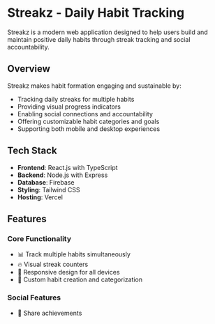 # Streakz - Daily Habit Tracking

Streakz is a modern web application designed to help users build and maintain positive daily habits through streak tracking and social accountability.

## Overview

Streakz makes habit formation engaging and sustainable by:
- Tracking daily streaks for multiple habits
- Providing visual progress indicators
- Enabling social connections and accountability
- Offering customizable habit categories and goals
- Supporting both mobile and desktop experiences

## Tech Stack

- **Frontend**: React.js with TypeScript
- **Backend**: Node.js with Express
- **Database**: Firebase
- **Styling**: Tailwind CSS
- **Hosting**: Vercel

## Features

### Core Functionality
- 📊 Track multiple habits simultaneously
- 🔥 Visual streak counters
- 📱 Responsive design for all devices
- 🎯 Custom habit creation and categorization

### Social Features
- 📢 Share achievements
